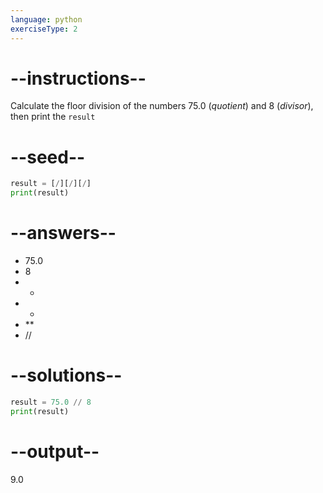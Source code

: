 ```yaml
---
language: python
exerciseType: 2
---
```


# --instructions--

Calculate the floor division of the numbers 75.0 (*quotient*) and 8 (*divisor*), then print the `result`

# --seed--

```python
result = [/][/][/]
print(result)
```

# --answers--

- 75.0
- 8
-  - 
-  * 
-  ** 
-  // 

# --solutions--

```python
result = 75.0 // 8
print(result)
```

# --output--

9.0
